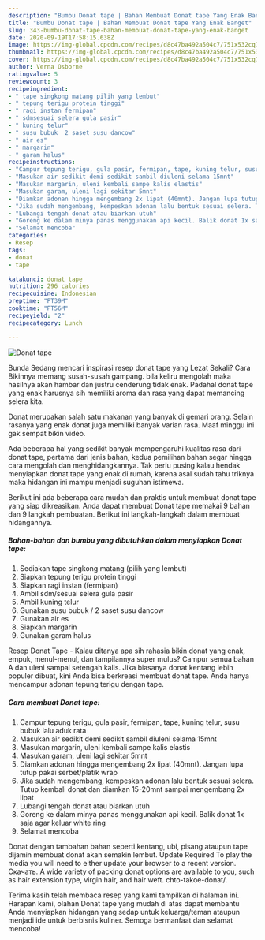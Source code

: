 ```yaml
---
description: "Bumbu Donat tape | Bahan Membuat Donat tape Yang Enak Banget"
title: "Bumbu Donat tape | Bahan Membuat Donat tape Yang Enak Banget"
slug: 343-bumbu-donat-tape-bahan-membuat-donat-tape-yang-enak-banget
date: 2020-09-19T17:58:15.638Z
image: https://img-global.cpcdn.com/recipes/d8c47ba492a504c7/751x532cq70/donat-tape-foto-resep-utama.jpg
thumbnail: https://img-global.cpcdn.com/recipes/d8c47ba492a504c7/751x532cq70/donat-tape-foto-resep-utama.jpg
cover: https://img-global.cpcdn.com/recipes/d8c47ba492a504c7/751x532cq70/donat-tape-foto-resep-utama.jpg
author: Verna Osborne
ratingvalue: 5
reviewcount: 3
recipeingredient:
- " tape singkong matang pilih yang lembut"
- " tepung terigu protein tinggi"
- " ragi instan fermipan"
- " sdmsesuai selera gula pasir"
- " kuning telur"
- " susu bubuk  2 saset susu dancow"
- " air es"
- " margarin"
- " garam halus"
recipeinstructions:
- "Campur tepung terigu, gula pasir, fermipan, tape, kuning telur, susu bubuk lalu aduk rata"
- "Masukan air sedikit demi sedikit sambil diuleni selama 15mnt"
- "Masukan margarin, uleni kembali sampe kalis elastis"
- "Masukan garam, uleni lagi sekitar 5mnt"
- "Diamkan adonan hingga mengembang 2x lipat (40mnt). Jangan lupa tutup pakai serbet/platik wrap"
- "Jika sudah mengembang, kempeskan adonan lalu bentuk sesuai selera. Tutup kembali donat dan diamkan 15-20mnt sampai mengembang 2x lipat"
- "Lubangi tengah donat atau biarkan utuh"
- "Goreng ke dalam minya panas menggunakan api kecil. Balik donat 1x saja agar keluar white ring"
- "Selamat mencoba"
categories:
- Resep
tags:
- donat
- tape

katakunci: donat tape 
nutrition: 296 calories
recipecuisine: Indonesian
preptime: "PT39M"
cooktime: "PT56M"
recipeyield: "2"
recipecategory: Lunch

---
```



![Donat tape](https://img-global.cpcdn.com/recipes/d8c47ba492a504c7/751x532cq70/donat-tape-foto-resep-utama.jpg)

Bunda Sedang mencari inspirasi resep donat tape yang Lezat Sekali? Cara Bikinnya memang susah-susah gampang. bila keliru mengolah maka hasilnya akan hambar dan justru cenderung tidak enak. Padahal donat tape yang enak harusnya sih memiliki aroma dan rasa yang dapat memancing selera kita.

Donat merupakan salah satu makanan yang banyak di gemari orang. Selain rasanya yang enak donat juga memiliki banyak varian rasa. Maaf minggu ini gak sempat bikin video.

Ada beberapa hal yang sedikit banyak mempengaruhi kualitas rasa dari donat tape, pertama dari jenis bahan, kedua pemilihan bahan segar hingga cara mengolah dan menghidangkannya. Tak perlu pusing kalau hendak menyiapkan donat tape yang enak di rumah, karena asal sudah tahu triknya maka hidangan ini mampu menjadi suguhan istimewa.


Berikut ini ada beberapa cara mudah dan praktis untuk membuat donat tape yang siap dikreasikan. Anda dapat membuat Donat tape memakai 9 bahan dan 9 langkah pembuatan. Berikut ini langkah-langkah dalam membuat hidangannya.

<!--inarticleads1-->

##### Bahan-bahan dan bumbu yang dibutuhkan dalam menyiapkan Donat tape:

1. Sediakan  tape singkong matang (pilih yang lembut)
1. Siapkan  tepung terigu protein tinggi
1. Siapkan  ragi instan (fermipan)
1. Ambil  sdm/sesuai selera gula pasir
1. Ambil  kuning telur
1. Gunakan  susu bubuk / 2 saset susu dancow
1. Gunakan  air es
1. Siapkan  margarin
1. Gunakan  garam halus


Resep Donat Tape - Kalau ditanya apa sih rahasia bikin donat yang enak, empuk, menul-menul, dan tampilannya super mulus? Campur semua bahan A dan uleni sampai setengah kalis. Jika biasanya donat kentang lebih populer dibuat, kini Anda bisa berkreasi membuat donat tape. Anda hanya mencampur adonan tepung terigu dengan tape. 

<!--inarticleads2-->

##### Cara membuat Donat tape:

1. Campur tepung terigu, gula pasir, fermipan, tape, kuning telur, susu bubuk lalu aduk rata
1. Masukan air sedikit demi sedikit sambil diuleni selama 15mnt
1. Masukan margarin, uleni kembali sampe kalis elastis
1. Masukan garam, uleni lagi sekitar 5mnt
1. Diamkan adonan hingga mengembang 2x lipat (40mnt). Jangan lupa tutup pakai serbet/platik wrap
1. Jika sudah mengembang, kempeskan adonan lalu bentuk sesuai selera. Tutup kembali donat dan diamkan 15-20mnt sampai mengembang 2x lipat
1. Lubangi tengah donat atau biarkan utuh
1. Goreng ke dalam minya panas menggunakan api kecil. Balik donat 1x saja agar keluar white ring
1. Selamat mencoba


Donat dengan tambahan bahan seperti kentang, ubi, pisang ataupun tape dijamin membuat donat akan semakin lembut. Update Required To play the media you will need to either update your browser to a recent version. Скачать. A wide variety of packing donat options are available to you, such as hair extension type, virgin hair, and hair weft. chto-takoe-donat/. 

Terima kasih telah membaca resep yang kami tampilkan di halaman ini. Harapan kami, olahan Donat tape yang mudah di atas dapat membantu Anda menyiapkan hidangan yang sedap untuk keluarga/teman ataupun menjadi ide untuk berbisnis kuliner. Semoga bermanfaat dan selamat mencoba!
